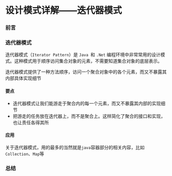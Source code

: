 # 设计模式详解——迭代器模式

### 前言



### 迭代器模式

迭代器模式（`Iterator Pattern`）是 `Java `和 `.Net` 编程环境中非常常用的设计模式。这种模式用于顺序访问集合对象的元素，不需要知道集合对象的底层表示。

迭代器模式提供了一种方法顺序，访问一个聚合对象中的各个元素，而又不暴露其内部具体实现细节

#### 要点

- 迭代器模式让我们能游走于聚合内的每一个元素，而又不暴露其内部的实现细节
- 把游走的任务放在迭代器上，而不是聚合上。这样简化了聚合的接口和实现，也让责任各得其所

#### 应用

关于迭代器模式，用的最多的当然就是`java`容器部分的相关内容，比如`Collection`、`Map`等

### 总结